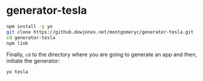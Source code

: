 # generator-tesla

```bash
npm install -g yo
git clone https://github.dowjones.net/montgomeryc/generator-tesla.git
cd generator-tesla
npm link
```

Finally, `cd` to the directory where you are going to generate an app and then, initiate the generator:

```bash
yo tesla
```
